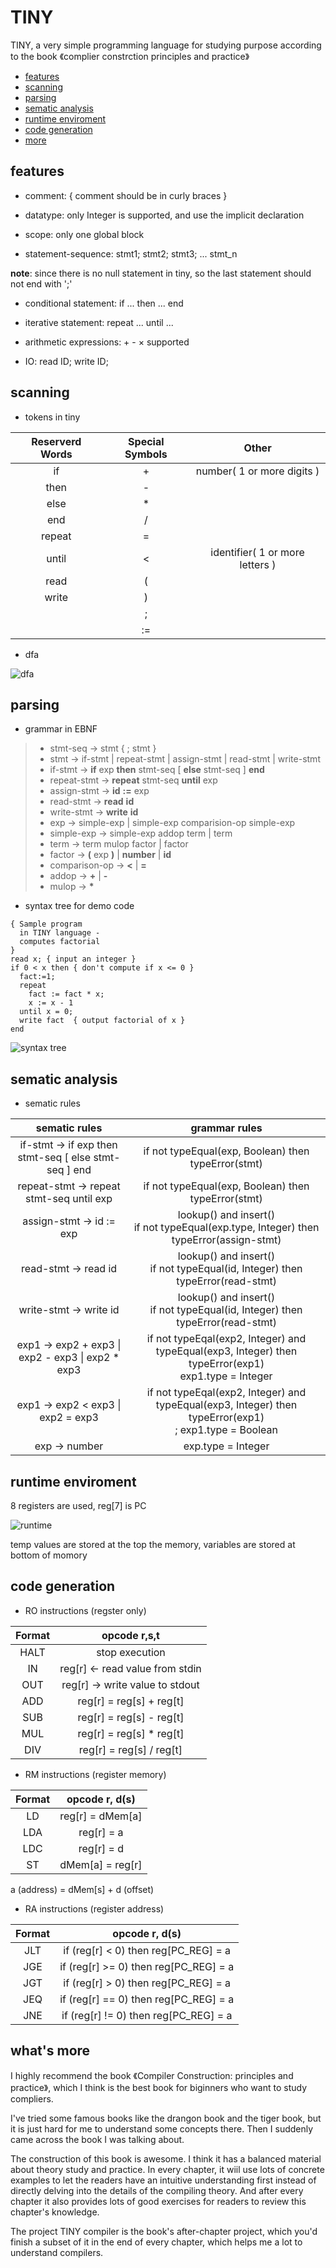 # TINY

TINY, a very simple programming language for studying purpose according to the book 《complier constrction principles and practice》

+ [features](#features)
+ [scanning](#scanning)
+ [parsing](#parsing)
+ [sematic analysis](#analysis)
+ [runtime enviroment](#runtime)
+ [code generation](#code)
+ [more](#code)

## <span id='features'>features</span>

- comment: { comment should be in curly braces }

- datatype: only Integer is supported, and use the implicit declaration

- scope: only one global block

- statement-sequence: stmt1; stmt2; stmt3; ... stmt_n

**note**: since there is no null statement in tiny, so the last statement should not end with ';'

- conditional statement: if ... then ... end

- iterative statement: repeat ... until ...

- arithmetic expressions: + - × supported

- IO: read ID; write ID;

## <span id='scanning'>scanning</span>

- tokens in tiny

| Reserverd Words | Special Symbols | Other                           |
| :-:             | :-:             | :-:                             |
| if              | +               | number( 1 or more digits )      |
| then            | -               |                                 |
| else            | *               |                                 |
| end             | /               |                                 |
| repeat          | =               |                                 |
| until           | <               | identifier( 1 or more letters ) |
| read            | (               |                                 |
| write           | )               |                                 |
|                 | ;               |                                 |
|                 | :=              |                                 |

- dfa

![dfa](./img/dfa.png)

## <span id='parsing'>parsing</span>

- grammar in EBNF

> + stmt-seq → stmt { ; stmt }
> + stmt → if-stmt | repeat-stmt | assign-stmt | read-stmt | write-stmt
> + if-stmt → **if** exp **then** stmt-seq [ **else** stmt-seq ] **end**
> + repeat-stmt → **repeat** stmt-seq **until** exp
> + assign-stmt → **id** **:=** exp
> + read-stmt → **read** **id**
> + write-stmt → **write** **id**
> + exp → simple-exp | simple-exp comparision-op simple-exp
> + simple-exp → simple-exp addop term | term
> + term → term mulop factor | factor
> + factor → **(** exp **)** | **number** | **id**
> + comparison-op → **<** | **=**
> + addop → **+** | **-**
> + mulop → **\***

- syntax tree for demo code

```
{ Sample program
  in TINY language -
  computes factorial
}
read x; { input an integer }
if 0 < x then { don't compute if x <= 0 }
  fact:=1;
  repeat
    fact := fact * x;
    x := x - 1
  until x = 0;
  write fact  { output factorial of x }
end
```

![syntax tree](./img/tree.png)

## <span id='analysis'>sematic analysis</span>

- sematic rules

| sematic rules | grammar rules |
| :-: | :-: |
| if-stmt → if exp then stmt-seq [ else stmt-seq ] end | if not typeEqual(exp, Boolean) then typeError(stmt) |
| repeat-stmt → repeat stmt-seq until exp | if not typeEqual(exp, Boolean) then typeError(stmt) |
| assign-stmt → id := exp | lookup() and insert()<br> if not typeEqual(exp.type, Integer) then typeError(assign-stmt) |
| read-stmt → read id | lookup() and insert()<br> if not typeEqual(id, Integer) then typeError(read-stmt) |
| write-stmt → write id | lookup() and insert()<br> if not typeEqual(id, Integer) then typeError(read-stmt) |
| exp1 → exp2 + exp3 \| exp2 - exp3 \| exp2 * exp3 | if not typeEqal(exp2, Integer) and typeEqual(exp3, Integer) then typeError(exp1)<br> exp1.type = Integer |
| exp1 → exp2 < exp3 \| exp2 = exp3 | if not typeEqal(exp2, Integer) and typeEqual(exp3, Integer) then typeError(exp1)<br>; exp1.type = Boolean |
| exp → number | exp.type = Integer |

## <span id='runtime'>runtime enviroment</span>

8 registers are used, reg[7] is PC

![runtime](./img/runtime.png "run time enviroment")

temp values are stored at the top the memory, variables are stored at bottom of momory

## <span id='code'>code generation</span>

+ RO instructions (regster only)

| Format | opcode r,s,t                    |
| :-:    | :-:                             |
| HALT   | stop execution                  |
| IN     | reg[r] <- read value from stdin |
| OUT    | reg[r] -> write value to stdout |
| ADD    | reg[r] = reg[s] + reg[t]        |
| SUB    | reg[r] = reg[s] - reg[t]        |
| MUL    | reg[r] = reg[s] * reg[t]        |
| DIV    | reg[r] = reg[s] / reg[t]        |

+ RM instructions (register memory)

| Format | opcode r, d(s)   |
| :-:    | :-:              |
| LD     | reg[r] = dMem[a] |
| LDA    | reg[r] = a       |
| LDC    | reg[r] = d       |
| ST     | dMem[a] = reg[r] |

a (address) = dMem[s] + d (offset)

+ RA instructions (register address)

| Format | opcode r, d(s)                        |
| :-:    | :-:                                   |
| JLT    | if (reg[r] < 0) then reg[PC_REG] = a  |
| JGE    | if (reg[r] >= 0) then reg[PC_REG] = a |
| JGT    | if (reg[r] > 0) then reg[PC_REG] = a  |
| JEQ    | if (reg[r] == 0) then reg[PC_REG] = a |
| JNE    | if (reg[r] != 0) then reg[PC_REG] = a |


## <span id='more'>what's more</span>

I highly recommend the book 《Compiler Construction: principles and practice》, which I think
is the best book for biginners who want to study compliers.

I've tried some famous books like the drangon book and the tiger book, but it is just hard for me
to understand some concepts there. Then I suddenly came across the book I was talking about.

The construction of this book is awesome. I think it has a balanced material about theory study
and practice. In every chapter, it wiil use lots of concrete examples to let the readers have
an intuitive understanding first instead of directly delving into the details of the compiling theory. And after
every chapter it also provides lots of good exercises for readers to review this chapter's knowledge.

The project TINY compiler is the book's after-chapter project, which you'd finish a subset of it in the end of
every chapter, which helps me a lot to understand compilers.


